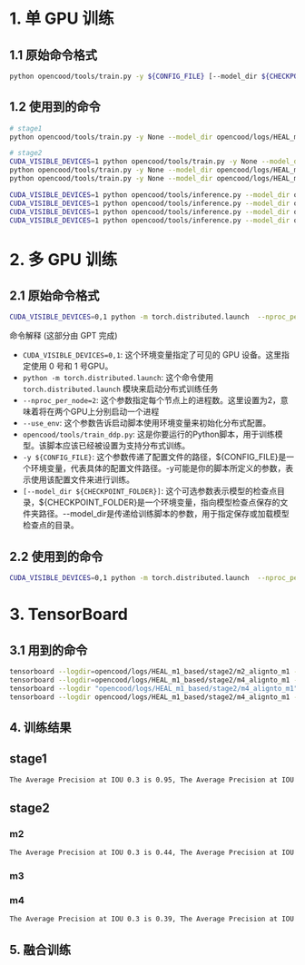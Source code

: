 # 1. 单 GPU 训练
## 1.1 原始命令格式
```bash
python opencood/tools/train.py -y ${CONFIG_FILE} [--model_dir ${CHECKPOINT_FOLDER}]
```

## 1.2 使用到的命令
```bash
# stage1
python opencood/tools/train.py -y None --model_dir opencood/logs/HEAL_m1_based/stage1/m1_base 

# stage2
CUDA_VISIBLE_DEVICES=1 python opencood/tools/train.py -y None --model_dir opencood/logs/HEAL_m1_based/stage2/m2_alignto_m1
python opencood/tools/train.py -y None --model_dir opencood/logs/HEAL_m1_based/stage2/m3_alignto_m1
python opencood/tools/train.py -y None --model_dir opencood/logs/HEAL_m1_based/stage2/m4_alignto_m1

CUDA_VISIBLE_DEVICES=1 python opencood/tools/inference.py --model_dir opencood/logs/HEAL_m1_based/stage1/m1_base  --fusion_method intermediate
CUDA_VISIBLE_DEVICES=1 python opencood/tools/inference.py --model_dir opencood/logs/HEAL_m1_based/stage2/m2_alignto_m1 --fusion_method intermediate
CUDA_VISIBLE_DEVICES=1 python opencood/tools/inference.py --model_dir opencood/logs/HEAL_m1_based/stage2/m3_alignto_m1 --fusion_method intermediate
CUDA_VISIBLE_DEVICES=1 python opencood/tools/inference.py --model_dir opencood/logs/HEAL_m1_based/stage2/m4_alignto_m1 --fusion_method intermediate
```

# 2. 多 GPU 训练
## 2.1 原始命令格式
```bash
CUDA_VISIBLE_DEVICES=0,1 python -m torch.distributed.launch  --nproc_per_node=2 --use_env opencood/tools/train_ddp.py -y ${CONFIG_FILE} [--model_dir ${CHECKPOINT_FOLDER}]
```
命令解释 (这部分由 GPT 完成)
* `CUDA_VISIBLE_DEVICES=0,1`: 这个环境变量指定了可见的 GPU 设备。这里指定使用 0 号和 1 号GPU。
* `python -m torch.distributed.launch`: 这个命令使用 `torch.distributed.launch` 模块来启动分布式训练任务
* `--nproc_per_node=2`: 这个参数指定每个节点上的进程数。这里设置为2，意味着将在两个GPU上分别启动一个进程
* `--use_env`: 这个参数告诉启动脚本使用环境变量来初始化分布式配置。
* `opencood/tools/train_ddp.py`: 这是你要运行的Python脚本，用于训练模型。该脚本应该已经被设置为支持分布式训练。
* `-y ${CONFIG_FILE}`: 这个参数传递了配置文件的路径，${CONFIG_FILE}是一个环境变量，代表具体的配置文件路径。-y可能是你的脚本所定义的参数，表示使用该配置文件来进行训练。
* `[--model_dir ${CHECKPOINT_FOLDER}]`: 这个可选参数表示模型的检查点目录，${CHECKPOINT_FOLDER}是一个环境变量，指向模型检查点保存的文件夹路径。--model_dir是传递给训练脚本的参数，用于指定保存或加载模型检查点的目录。

## 2.2 使用到的命令
```bash
CUDA_VISIBLE_DEVICES=0,1 python -m torch.distributed.launch  --nproc_per_node=2 --use_env opencood/tools/train_ddp.py -y None --model_dir opencood/logs/HEAL_m1_based/stage1/m1_base
```

# 3. TensorBoard

## 3.1 用到的命令
```bash
tensorboard --logdir=opencood/logs/HEAL_m1_based/stage2/m2_alignto_m1 --port=8080 --host=0.0.0.0
tensorboard --logdir=opencood/logs/HEAL_m1_based/stage2/m4_alignto_m1 --port=8080 --host=0.0.0.0
tensorboard --logdir "opencood/logs/HEAL_m1_based/stage2/m4_alignto_m1" --port=8080 --host=0.0.0.0
tensorboard --logdir opencood/logs/HEAL_m1_based/stage2/m4_alignto_m1 --port=8080 --host=0.0.0.0
```
## 4. 训练结果
## stage1 
```txt
The Average Precision at IOU 0.3 is 0.95, The Average Precision at IOU 0.5 is 0.94, The Average Precision at IOU 0.7 is 0.90
```

## stage2
### m2
```txt
The Average Precision at IOU 0.3 is 0.44, The Average Precision at IOU 0.5 is 0.34, The Average Precision at IOU 0.7 is 0.19
```
### m3

### m4
```txt
The Average Precision at IOU 0.3 is 0.39, The Average Precision at IOU 0.5 is 0.27, The Average Precision at IOU 0.7 is 0.11
```
## 5. 融合训练
```bash

```